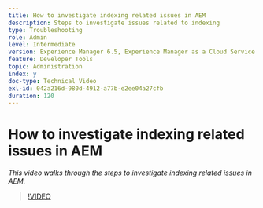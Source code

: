 ```yaml
---
title: How to investigate indexing related issues in AEM
description: Steps to investigate issues related to indexing
type: Troubleshooting
role: Admin
level: Intermediate
version: Experience Manager 6.5, Experience Manager as a Cloud Service
feature: Developer Tools
topic: Administration
index: y
doc-type: Technical Video
exl-id: 042a216d-980d-4912-a77b-e2ee04a27cfb
duration: 120
---
```

# How to investigate indexing related issues in AEM

*This video walks through the steps to investigate indexing related issues in AEM.*

>[!VIDEO](https://video.tv.adobe.com/v/335465?quality=12&learn=on)
